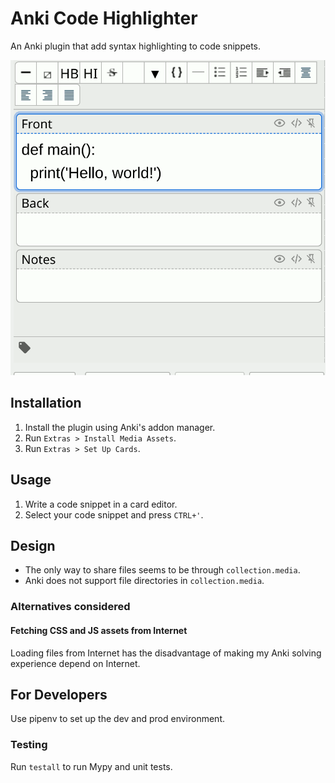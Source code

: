 # Anki Code Highlighter

An Anki plugin that add syntax highlighting to code snippets.

<p align="center">
  <img src="screenshots/animation.gif"/>
</p>

## Installation

1. Install the plugin using Anki's addon manager.
2. Run `Extras > Install Media Assets`.
3. Run `Extras > Set Up Cards`.

## Usage

1. Write a code snippet in a card editor.
2. Select your code snippet and press `CTRL+'`.

## Design

* The only way to share files seems to be through `collection.media`.
* Anki does not support file directories in `collection.media`.

### Alternatives considered

#### Fetching CSS and JS assets from Internet

Loading files from Internet has the disadvantage of making my Anki solving
experience depend on Internet.

## For Developers

Use pipenv to set up the dev and prod environment.

### Testing

Run `testall` to run Mypy and unit tests.
